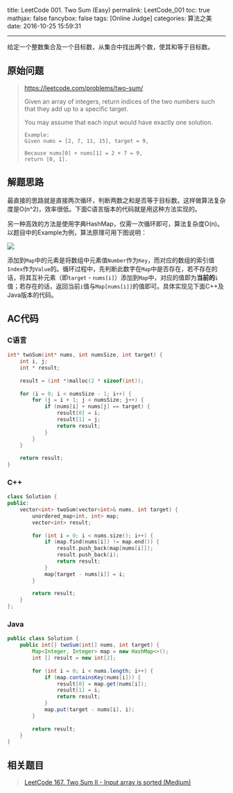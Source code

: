 title: LeetCode 001. Two Sum (Easy)
permalink: LeetCode_001
toc: true
mathjax: false
fancybox: false
tags: [Online Judge]
categories: 算法之美
date: 2016-10-25 15:59:31

---

给定一个整数集合及一个目标数，从集合中找出两个数，使其和等于目标数。

<!--more-->

## 原始问题

> https://leetcode.com/problems/two-sum/
>
> Given an array of integers, return indices of the two numbers such that they add up to a specific target.
>
> You may assume that each input would have exactly one solution.
> 
> ```
> Example:
> Given nums = [2, 7, 11, 15], target = 9,
> 
> Because nums[0] + nums[1] = 2 + 7 = 9,
> return [0, 1].
> ```

## 解题思路

最直接的思路就是直接两次循环，判断两数之和是否等于目标数。这样做算法复杂度是O(n^2)，效率很低。下面C语言版本的代码就是用这种方法实现的。

另一种高效的方法是使用字典HashMap，仅需一次循环即可，算法复杂度O(n)。以题目中的Example为例，算法原理可用下图说明：

![](http://gmf.shengnengjin.cn/20161025161036.png)

添加到`Map`中的元素是将数组中元素值`Number`作为`Key`，而对应的数组的索引值`Index`作为`Value`的。循环过程中，先判断此数字在`Map`中是否存在，若不存在的话，将其互补元素（即`target` - `nums[i]`）添加到`Map`中，对应的值即为**当前的**`i`值；若存在的话，返回当前`i`值与`Map[nums[i]]`的值即可。具体实现见下面C++及Java版本的代码。

## AC代码

### C语言

```c
int* twoSum(int* nums, int numsSize, int target) {
    int i, j;
    int * result;
    
    result = (int *)malloc(2 * sizeof(int));
    
    for (i = 0; i < numsSize - 1; i++) {
        for (j = i + 1; j < numsSize; j++) {
            if (nums[i] + nums[j] == target) {
                result[0] = i;
                result[1] = j;
                return result;
            }
        }
    }
    
    return result;
}
```

### C++

```cpp
class Solution {
public:
    vector<int> twoSum(vector<int>& nums, int target) {
        unordered_map<int, int> map;
        vector<int> result;
        
        for (int i = 0; i < nums.size(); i++) {
            if (map.find(nums[i]) != map.end()) {
                result.push_back(map[nums[i]]);
                result.push_back(i);
                return result;
            }
            map[target - nums[i]] = i;
        }
        
        return result;
    }
};
```

### Java

```java
public class Solution {
    public int[] twoSum(int[] nums, int target) {
        Map<Integer, Integer> map = new HashMap<>();
        int [] result = new int[2];
        
        for (int i = 0; i < nums.length; i++) {
            if (map.containsKey(nums[i])) {
                result[0] = map.get(nums[i]);
                result[1] = i;
                return result;
            }
            map.put(target - nums[i], i);
        }
        
        return result;
    }
}
```

## 相关题目

> [LeetCode 167. Two Sum II - Input array is sorted (Medium)](/2016/10/25/LeetCode_167/)
